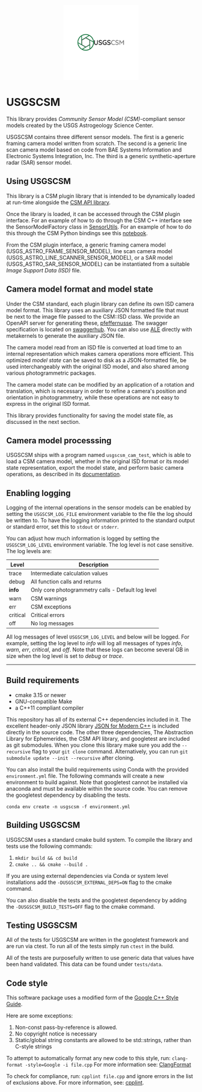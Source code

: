 <p align="center">
  <img src="docs/USGSCSM_Logo.svg" alt="USGSCSM" width=200>
</p>

# USGSCSM

This library provides *Community Sensor Model (CSM)*-compliant sensor models
created by the USGS Astrogeology Science Center.

USGSCSM contains three different sensor models. The first is a
generic framing camera model written from scratch. The second is a
generic line scan camera model based on code from BAE Systems
Information and Electronic Systems Integration, Inc. The third is a
generic synthetic-aperture radar (SAR) sensor model.

## Using USGSCSM

This library is a CSM plugin library that is intended to be dynamically loaded
at run-time alongside the
[CSM API library](https://github.com/USGS-Astrogeology/csm).

Once the library is loaded, it can be accessed through the CSM plugin interface.
For an example of how to do through the CSM C++ interface see the SensorModelFactory
class in [SensorUtils](https://github.com/USGS-Astrogeology/SensorUtils).
For an example of how to do this through the CSM Python bindings see this
[notebook](http://nbviewer.jupyter.org/gist/thareUSGS/4c0eb72799edc33ff4816b2587027148).

From the CSM plugin interface, a generic framing camera model
(USGS_ASTRO_FRAME_SENSOR_MODEL), line scan camera model
(USGS_ASTRO_LINE_SCANNER_SENSOR_MODEL), or a SAR model
(USGS_ASTRO_SAR_SENSOR_MODEL) can be instantiated from a suitable *Image
Support Data (ISD)* file.

## Camera model format and model state

Under the CSM standard, each plugin library can define its own ISD
camera model format. This library uses an auxiliary JSON formatted file that must
be next to the image file passed to the CSM::ISD class. We provide an
OpenAPI server for generating these,
[pfeffernusse](https://github.com/USGS-Astrogeology/pfeffernusse). The
swagger specification is located on
[swaggerhub](https://app.swaggerhub.com/apis/USGS-Astro/pfeffernusse2/0.1.4-oas3).
You can also use [ALE](https://github.com/USGS-Astrogeology/ale)
directly with metakernels to generate the auxiliary JSON file.

The camera model read from an ISD file is converted at load time to an
internal representation which makes camera operations more
efficient. This optimized *model state* can be saved to disk as a
JSON-formatted file, be used interchangeably with the
original ISD model, and also shared among various photogrammetric
packages.

The camera model state can be modified by an application of a rotation
and translation, which is necessary in order to refine a camera's
position and orientation in photogrammetry, while these operations are
not easy to express in the original ISD format.

This library provides functionality for saving the model state file,
as discussed in the next section.

## Camera model processsing

USGSCSM ships with a program named ``usgscsm_cam_test``, which is
able to load a CSM camera model, whether in the original ISD format or its
model state representation, export the model state, and perform basic
camera operations, as described in its
[documentation](docs/source/tools/usgscsm_cam_test.rst).

## Enabling logging

Logging of the internal operations in the sensor models can be enabled by setting
the `USGSCSM_LOG_FILE` environment variable to the file the log should be written to.
To have the logging information printed to the standard output or standard error, set
this to `stdout` or `stderr`.

You can adjust how much information is logged by setting the `USGSCSM_LOG_LEVEL`
environment variable. The log level is not case sensitive.
The log levels are:

| Level | Description |
| ----- | ----------- |
| trace | Intermediate calculation values |
| debug | All function calls and returns |
| **info** | Only core photogrammetry calls - Default log level |
| warn | CSM warnings |
| err | CSM exceptions |
| critical | Critical errors |
| off | No log messages |

All log messages of level `USGSCSM_LOG_LEVEL` and below will be logged. For example,
setting the log level to *info* will log all messages of types *info*, *warn*, *err*,
*critical*, and *off*. Note that these logs can become several GB in size when the
log level is set to *debug* or *trace*.

---

## Build requirements

* cmake 3.15 or newer
* GNU-compatible Make
* a C++11 compliant compiler

This repository has all of its external C++ dependencies included in it. The
excellent header-only JSON library
[JSON for Modern C++](https://github.com/nlohmann/json) is included directly in
the source code. The other three dependencies, The Abstraction Library for
Ephemerides, the CSM API library, and googletest are included as git submodules.
When you clone this library make sure you add the `--recursive` flag to your
`git clone` command. Alternatively, you can run
`git submodule update --init --recursive` after cloning.

You can also install the build requirements using Conda with the provided
`environment.yml` file. The following commands will create a new environment
to build against. Note that googletest cannot be installed via anaconda and must
be available within the source code. You can remove the googletest dependency
by disabling the tests.

```
conda env create -n usgscsm -f environment.yml
```

## Building USGSCSM

USGSCSM uses a standard cmake build system. To compile the library and
tests use the following commands:

1. `mkdir build && cd build`
2. `cmake .. && cmake --build .`

If you are using external dependencies via Conda or system level installations
add the `-DUSGSCSM_EXTERNAL_DEPS=ON` flag to the cmake command.

You can also disable the tests and the googletest dependency by adding the
`-DUSGSCSM_BUILD_TESTS=OFF` flag to the cmake command.

## Testing USGSCSM

All of the tests for USGSCSM are written in the googletest framework
and are run via ctest. To run all of the tests simply run `ctest` in the build.

All of the tests are purposefully written to use generic data that values have
been hand validated. This data can be found under `tests/data`.

## Code style

This software package uses a modified form of the
[Google C++ Style Guide](https://google.github.io/styleguide/cppguide.html).

Here are some exceptions:

1. Non-const pass-by-reference is allowed.
2. No copyright notice is necessary
3. Static/global string constants are allowed to be std::strings, rather than C-style strings

To attempt to automatically format any new code to this style, run:
`clang-format -style=Google -i file.cpp`
For more information see: [ClangFormat](https://clang.llvm.org/docs/ClangFormat.html)

To check for compliance, run: `cpplint file.cpp` and ignore errors in the list of exclusions above.
For more information, see: [cpplint](https://github.com/cpplint/cpplint).
